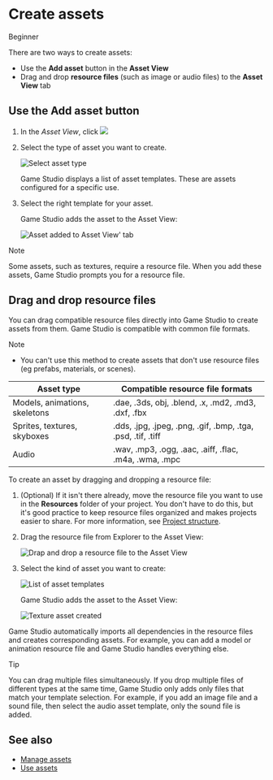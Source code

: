 # Create assets

<span class="badge text-bg-primary">Beginner</span>

There are two ways to create assets:

* Use the **Add asset** button in the **Asset View**
* Drag and drop **resource files** (such as image or audio files) to the **Asset View** tab

## Use the **Add asset** button

1. In the *Asset View*, click ![](media/create-and-add-assets-add-new-asset-button.png)

2. Select the type of asset you want to create.

   ![Select asset type](../get-started/media/asset-creation-create-new-asset-asset-view-tab.png)

   Game Studio displays a list of asset templates. These are assets configured for a specific use.

3. Select the right template for your asset.

   Game Studio adds the asset to the Asset View:

   ![Asset added to Asset View' tab](../get-started/media/asset-creation-asset-view-tab-procedural-model.png)

> [!Note]
> Some assets, such as textures, require a resource file. When you add these assets, Game Studio prompts you for a resource file.

## Drag and drop resource files

You can drag compatible resource files directly into Game Studio to create assets from them. Game Studio is compatible with common file formats.

> [!NOTE]
> * You can't use this method to create assets that don't use resource files (eg prefabs, materials, or scenes).

| Asset type | Compatible resource file formats |
|-------------------------------|----------------------------------
| Models, animations, skeletons | .dae, .3ds, obj, .blend, .x, .md2, .md3, .dxf, .fbx |
| Sprites, textures, skyboxes | .dds, .jpg, .jpeg, .png, .gif, .bmp, .tga, .psd, .tif, .tiff |
| Audio | .wav, .mp3, .ogg, .aac, .aiff, .flac, .m4a, .wma, .mpc |

To create an asset by dragging and dropping a resource file:

1. (Optional) If it isn't there already, move the resource file you want to use in the **Resources** folder of your project. You don't have to do this, but it's good practice to keep resource files organized and makes projects easier to share. For more information, see [Project structure](../files-and-folders/project-structure.md).

2. Drag the resource file from Explorer to the Asset View:

   ![Drap and drop a resource file to the Asset View](media/create-assets-drop-resource.png)

3. Select the kind of asset you want to create:

   ![List of asset templates](media/create-assets-drag-drop-select-asset-template.png)

   Game Studio adds the asset to the Asset View:

   ![Texture asset created](media/create-assets-drag-drop-asset-created.png)

Game Studio automatically imports all dependencies in the resource files and creates corresponding assets. For example, you can add a model or animation resource file and Game Studio handles everything else.

> [!TIP]
> You can drag multiple files simultaneously. If you drop multiple files of different types at the same time, Game Studio only adds only files that match your template selection. For example, if you add an image file and a sound file, then select the audio asset template, only the sound file is added.

## See also

* [Manage assets](manage-assets.md)
* [Use assets](use-assets.md)
